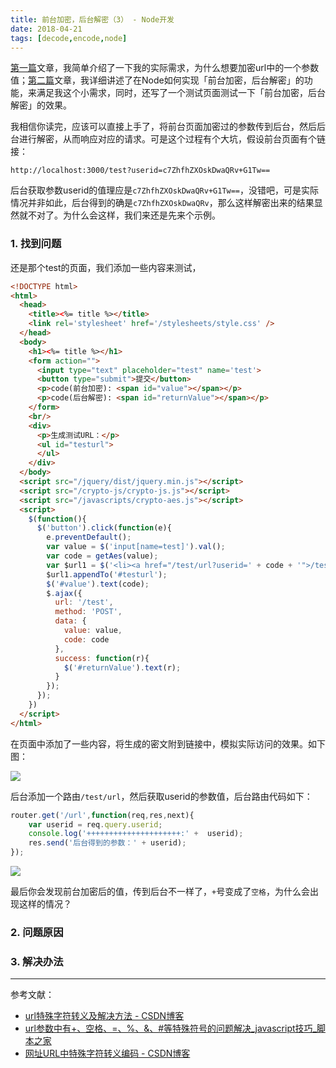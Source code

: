 ```yaml
---
title: 前台加密，后台解密（3） - Node开发
date: 2018-04-21
tags: [decode,encode,node]
---
```


[第一篇](/2018/04/19/encode-url1)文章，我简单介绍了一下我的实际需求，为什么想要加密url中的一个参数值；[第二篇](/2018/04/20/encode-url2)文章，我详细讲述了在Node如何实现「前台加密，后台解密」的功能，来满足我这个小需求，同时，还写了一个测试页面测试一下「前台加密，后台解密」的效果。

我相信你读完，应该可以直接上手了，将前台页面加密过的参数传到后台，然后后台进行解密，从而响应对应的请求。可是这个过程有个大坑，假设前台页面有个链接：

```
http://localhost:3000/test?userid=c7ZhfhZXOskDwaQRv+G1Tw==
```
后台获取参数userid的值理应是`c7ZhfhZXOskDwaQRv+G1Tw==`，没错吧，可是实际情况并非如此，后台得到的确是`c7ZhfhZXOskDwaQRv`，那么这样解密出来的结果显然就不对了。为什么会这样，我们来还是先来个示例。

### 1. 找到问题
还是那个test的页面，我们添加一些内容来测试，

```html
<!DOCTYPE html>
<html>
  <head>
    <title><%= title %></title>
    <link rel='stylesheet' href='/stylesheets/style.css' />
  </head>
  <body>
    <h1><%= title %></h1>
    <form action="">
      <input type="text" placeholder="test" name='test'>
      <button type="submit">提交</button>
      <p>code(前台加密): <span id="value"></span></p>
      <p>code(后台解密): <span id="returnValue"></span></p>
    </form>
    <br/>
    <div>
      <p>生成测试URL：</p>
      <ul id="testurl">
      </ul>
    </div>
  </body>
  <script src="/jquery/dist/jquery.min.js"></script>
  <script src="/crypto-js/crypto-js.js"></script>
  <script src="/javascripts/crypto-aes.js"></script>
  <script>
    $(function(){
      $('button').click(function(e){
        e.preventDefault();
        var value = $('input[name=test]').val(); 
        var code = getAes(value);
        var $url1 = $('<li><a href="/test/url?userid=' + code + '">/test/url?userid=' + code + '</a></li>');
        $url1.appendTo('#testurl');
        $('#value').text(code);
        $.ajax({
          url: '/test',
          method: 'POST',
          data: {
            value: value,
            code: code
          },
          success: function(r){
            $('#returnValue').text(r);
          }
        });
      });
    })
  </script>
</html>
```

在页面中添加了一些内容，将生成的密文附到链接中，模拟实际访问的效果。如下图：

![](/image/node/2018-05-03-17-11-59.jpg)

后台添加一个路由`/test/url`，然后获取userid的参数值，后台路由代码如下：

```js
router.get('/url',function(req,res,next){
	var userid = req.query.userid;
	console.log('+++++++++++++++++++++:' +  userid);
	res.send('后台得到的参数：' + userid);
});
```
![](/image/node/2018-05-03-17-16-15.jpg)

最后你会发现前台加密后的值，传到后台不一样了，`+`号变成了`空格`，为什么会出现这样的情况？

### 2. 问题原因


### 3. 解决办法

---
参考文献：
* [url特殊字符转义及解决方法 - CSDN博客](https://blog.csdn.net/zljjava/article/details/38374455)
* [url参数中有+、空格、=、%、&、#等特殊符号的问题解决_javascript技巧_脚本之家](http://www.jb51.net/article/36838.htm)
* [网址URL中特殊字符转义编码 - CSDN博客](https://blog.csdn.net/pcyph/article/details/45010609)